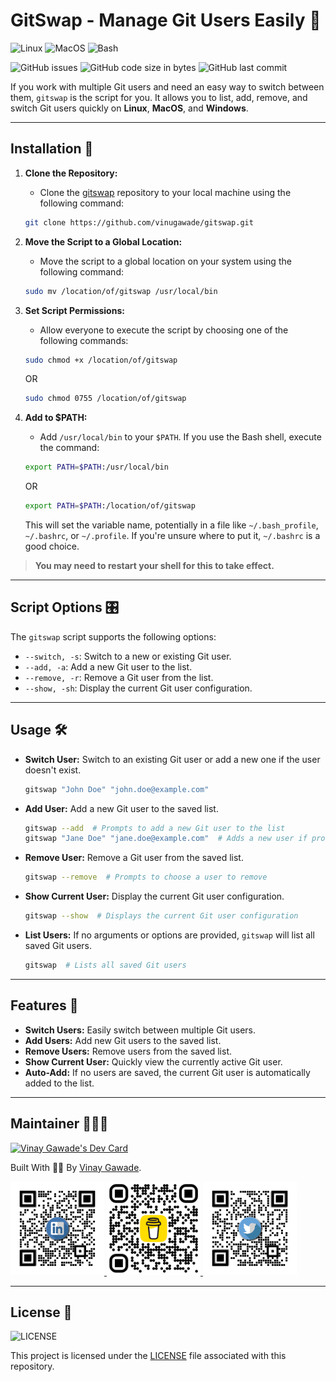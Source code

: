 # GitSwap - Manage Git Users Easily 🔄

![Linux](https://img.shields.io/badge/Linux-white?style=flat-square&logo=linux&logoColor=black)
![MacOS](https://img.shields.io/badge/MacOS-white?style=flat-square&logo=apple&logoColor=black)
![Bash](https://img.shields.io/badge/Bash-white?style=flat-square&logo=gnu-bash&logoColor=black)

![GitHub issues](https://img.shields.io/github/issues/vinugawade/gitswap?style=flat-square)
![GitHub code size in bytes](https://img.shields.io/github/languages/code-size/vinugawade/gitswap?style=flat-square)
![GitHub last commit](https://img.shields.io/github/last-commit/vinugawade/gitswap?style=flat-square)

If you work with multiple Git users and need an easy way to switch between them, `gitswap` is the script for you. It allows you to list, add, remove, and switch Git users quickly on **Linux**, **MacOS**, and **Windows**.

---

## Installation 🚀

1. **Clone the Repository:**
    - Clone the [gitswap](https://github.com/vinugawade/gitswap) repository to your local machine using the following command:

    ```bash
    git clone https://github.com/vinugawade/gitswap.git
    ```

2. **Move the Script to a Global Location:**
    - Move the script to a global location on your system using the following command:

    ```bash
    sudo mv /location/of/gitswap /usr/local/bin
    ```

3. **Set Script Permissions:**
    - Allow everyone to execute the script by choosing one of the following commands:

    ```bash
    sudo chmod +x /location/of/gitswap
    ```

    OR

    ```bash
    sudo chmod 0755 /location/of/gitswap
    ```

4. **Add to $PATH:**
    - Add `/usr/local/bin` to your `$PATH`. If you use the Bash shell, execute the command:

    ```bash
    export PATH=$PATH:/usr/local/bin
    ```

    OR

    ```bash
    export PATH=$PATH:/location/of/gitswap
    ```

    This will set the variable name, potentially in a file like `~/.bash_profile`, `~/.bashrc`, or `~/.profile`. If you're unsure where to put it, `~/.bashrc` is a good choice.

> **You may need to restart your shell for this to take effect.**

---

## Script Options 🎛️

The `gitswap` script supports the following options:

- `--switch, -s`: Switch to a new or existing Git user.
- `--add, -a`: Add a new Git user to the list.
- `--remove, -r`: Remove a Git user from the list.
- `--show, -sh`: Display the current Git user configuration.

---

## Usage 🛠️

- **Switch User:**
  Switch to an existing Git user or add a new one if the user doesn't exist.

  ```bash
  gitswap "John Doe" "john.doe@example.com"
  ```

- **Add User:**
  Add a new Git user to the saved list.

  ```bash
  gitswap --add  # Prompts to add a new Git user to the list
  gitswap "Jane Doe" "jane.doe@example.com"  # Adds a new user if provided
  ```

- **Remove User:**
  Remove a Git user from the saved list.

  ```bash
  gitswap --remove  # Prompts to choose a user to remove
  ```

- **Show Current User:**
  Display the current Git user configuration.

  ```bash
  gitswap --show  # Displays the current Git user configuration
  ```

- **List Users:**
  If no arguments or options are provided, `gitswap` will list all saved Git users.

  ```bash
  gitswap  # Lists all saved Git users
  ```

---

## Features 🌟

- **Switch Users:** Easily switch between multiple Git users.
- **Add Users:** Add new Git users to the saved list.
- **Remove Users:** Remove users from the saved list.
- **Show Current User:** Quickly view the currently active Git user.
- **Auto-Add:** If no users are saved, the current Git user is automatically added to the list.

---

## Maintainer 👨🏻‍💻

<a href="https://vinux.in">
  <img
    src="https://api.daily.dev/devcards/c8457c6e687d407197d39cfaf513c57a.png?r=qqh"
    width="400"
    height=""
    alt="Vinay Gawade's Dev Card"
  />
</a>

Built With 💙✨ By <a href="https://github.com/vinugawade">Vinay Gawade</a>.

<a href="https://www.linkedin.com/in/vinu-gawade" target="_blank">
  <img
    src="https://github.com/vinugawade/vinugawade/blob/main/assets/images/media/LinkedIn.png?raw=true"
    alt="LinkedIn Logo"
    width="150"
    height=""
  />
</a>
<a href="https://www.buymeacoffee.com/vinaygawade" target="_blank">
  <img
    src="https://github.com/vinugawade/vinugawade/blob/main/assets/images/media/Bmc.png?raw=true"
    alt="Buy Me a Coffee Logo"
    width="150"
    height=""
  />
</a>
<a href="https://twitter.com/VinuGawade" target="_blank">
  <img
    src="https://github.com/vinugawade/vinugawade/blob/main/assets/images/media/Twitter.png?raw=true"
    alt="Twitter Logo"
    width="150"
    height=""
  />
</a>

---

## License 🛂

![LICENSE](https://img.shields.io/github/license/vinugawade/gitswap?style=flat-square)

This project is licensed under the [LICENSE](LICENSE) file associated with this repository.
